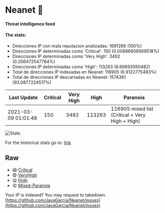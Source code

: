 # Neanet :hocho:
#### Threat intelligence feed
#### The stats:

- Direcciones IP con mala reputacion analizadas: 1691266 (100%)
- Direcciones IP determinadas como 'Critical':  150 (0.00886909569518%)
- Direcciones IP determinadas como 'Very High':  3492 (0.206472547784%)
- Direcciones IP determinadas como 'High':  113263 (6.69693590482)
- Total de direcciones IP indexadas en Neanet:  116905 (6.9122775483%)
- Total de direcciones IP descartadas en Neanet:  1574361 (93.0877224517%)

| Last Update | Critical | Very High | High | Paranoia |
| --- | --- | --- | --- | --- |
| 2021-03-09 01:01:48 | 150 | 3492 | 113263 | 116905 mixed list (Critical + Very High + High)|

![Stats](https://docs.google.com/spreadsheets/d/e/2PACX-1vSnaNMIXVabIpDJjufMlzH7poXnshF3mgd8Is1g9ytUEzVsP5my4Trn8f-xkoLLQ38xpL3HtmUexLo6/pubchart?oid=501124687&format=image)

For the historical stats go to: [link](/stats.csv)
## Raw
- :scream: [Critical](https://raw.githubusercontent.com/JavaGarcia/Neanet/master/blacklists/neanet_critical.txt)
- :fearful: [VeryHigh](https://raw.githubusercontent.com/JavaGarcia/Neanet/master/blacklists/neanet_veryHigh.txtt)
- :frowning: [High](https://raw.githubusercontent.com/JavaGarcia/Neanet/master/blacklists/neanet_high.txt)
- :dizzy_face: [Mixed-Paranoia](https://raw.githubusercontent.com/JavaGarcia/Neanet/master/blacklists/neanet_all.txt)


Your IP is indexed? You may request to takedown. [https://github.com/JavaGarcia/Neanet/issues](https://github.com/JavaGarcia/Neanet/issues)






















































































































































































































































































































































































































































































































































































































































































































































































































































































































































































































































































































































































































































































































































































































































































































































































































































































































































































































































































































































































































































































































































































































































































































































































































































































































































































































































































































































































































































































































































































































































































































































































































































































































































































































































































































































































































































































































































































































































































































































































































































































































































































































































































































































































































































































































































































































































































































































































































































































































